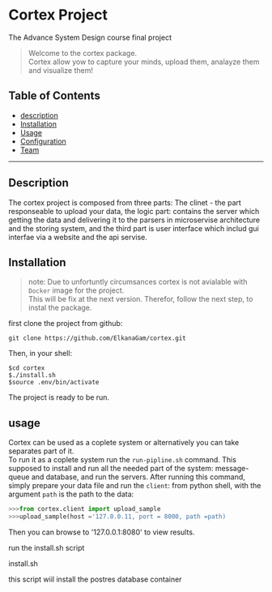 # Cortex Project<br/>
The Advance System Design course final project

> Welcome to the cortex package.<br/> Cortex allow yow to capture your minds, upload them, analayze them and visualize them!

## Table of Contents
- [description](#description)
- [Installation](#installation)
- [Usage](#Usage)
- [Configuration](#configuration)
- [Team](#team)

---
## Description
The cortex project is composed from three parts: The clinet - the part responseable to upload your data, the logic part: contains the server which  getting the data and delivering it to the parsers in microservise architecture and the storing system, and the third part is  user interface which includ gui interfae via a website and the api servise.

## Installation

> note:
Due to unfortuntly circumsances cortex is not avialable with `Docker` image for the project.<br/> This will be fix at the next version. Therefor, follow the next step, to instal the package.

first clone the project from github:
```
git clone https://github.com/ElkanaGam/cortex.git
```
Then, in your shell:

```shell
$cd cortex
$./install.sh
$source .env/bin/activate
````
The project is ready to be run.

## usage 
Cortex can be used as a coplete system or alternatively you can take separates part of it.<br/>
To run it as a coplete system run the `run-pipline.sh` command. This supposed to  install and run  all the needed part of the system: message-queue and database, and run the servers. After running this command, simply prepare your data file and run the `client`:
from python shell, with the argument `path` is the path to the data:
``` python 
>>>from cortex.client import upload_sample
>>>upload_sample(host ='127.0.0.11, port = 8000, path =path)
```
Then you can browse to '127.0.0.1:8080' to view results.

run the install.sh script

install.sh

this script wiil install the postres database container 
